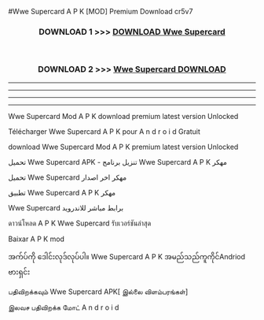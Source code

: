 #Wwe Supercard  A P K [MOD] Premium Download cr5v7



<div align="center">

<h3>DOWNLOAD 1 >>> <a href="https://teeasianyam.web.app?sq=Wwe Supercard ">DOWNLOAD Wwe Supercard  </a></h3><br>

<h3>DOWNLOAD 2 >>> <a href="https://teeasianyam.web.app?sq=Wwe Supercard  ">Wwe Supercard   DOWNLOAD </a></h3>

</div>


----------------------------------------------------------

----------------------------------------------------------

----------------------------------------------------------

----------------------------------------------------------


Wwe Supercard   Mod A P K download premium latest version Unlocked

Télécharger Wwe Supercard   A P K pour A n d r o i d Gratuit

download Wwe Supercard   Mod A P K premium latest version Unlocked

تحميل Wwe Supercard   APK - تنزيل برنامج Wwe Supercard   A P K مهكر

تحميل Wwe Supercard   مهكر اخر اصدار

تطبيق Wwe Supercard   A P K مهكر

Wwe Supercard   برابط مباشر للاندرويد

ดาวน์โหลด A P K Wwe Supercard   รับเวอร์ชันล่าสุด

Baixar A P K mod

အက်ပ်ကို ဒေါင်းလုဒ်လုပ်ပါ။ Wwe Supercard   A P K အမည်သည်ကူကိုင်Andriod ဗားရှင်း

பதிவிறக்கவும் Wwe Supercard   APK[ இல்லை விளம்பரங்கள்] 
 
இலவச பதிவிறக்க மோட் A n d r o i d



